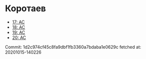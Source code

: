 # Коротаев
- [17: AC](17.md)
- [18: AC](18.md)
- [19: AC](19.md)
- [20: AC](20.md)

Commit: 1d2c974cf45c8fa9dbf1fb3360a7bdaba1e0629c
 fetched at: 20201015-140226
